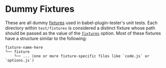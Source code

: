 # Dummy Fixtures

These are all dummy [fixtures](/README.md#fixtures) used in
babel-plugin-tester's unit tests. Each directory within `test/fixtures` is
considered a distinct fixture whose path should be passed as the value of the
[`fixtures`](/README.md#fixtures) option. Most of these fixtures have a
structure similar to the following:

```text
fixture-name-here
└── fixture
    └── ... (one or more fixture-specific files like `code.js` or `options.js`)
```
